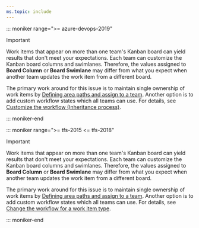 ```yaml
---
ms.topic: include
---
```


::: moniker range=">= azure-devops-2019"

> [!IMPORTANT]   
> Work items that appear on more than one team's Kanban board can yield results that don't meet your expectations. Each team can customize the Kanban board columns and swimlanes. Therefore, the values assigned to **Board Column** or **Board Swimlane** may differ from what you expect when another team updates the work item from a different board. 
> 
> The primary work around for this issue is to maintain single ownership of work items by [Defining area paths and assign to a team](/azure/devops/organizations/settings/set-area-paths.md). Another option is to add custom workflow states which all teams can use. For details, see [Customize the workflow (Inheritance process)](/azure/devops/organizations/settings/work/customize-process-workflow.md). 

::: moniker-end

::: moniker range=">= tfs-2015 <= tfs-2018"

> [!IMPORTANT]   
> Work items that appear on more than one team's Kanban board can yield results that don't meet your expectations. Each team can customize the Kanban board columns and swimlanes. Therefore, the values assigned to **Board Column** or **Board Swimlane** may differ from what you expect when another team updates the work item from a different board. 
> 
> The primary work around for this issue is to maintain single ownership of work items by [Defining area paths and assign to a team](/azure/devops/organizations/settings/set-area-paths.md). Another option is to add custom workflow states which all teams can use. For details, see [Change the workflow for a work item type](/azure/devops/reference/xml/change-workflow-wit.md). 

::: moniker-end